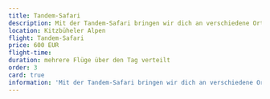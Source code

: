 ```yaml
---
title: Tandem-Safari
description: Mit der Tandem-Safari bringen wir dich an verschiedene Orte in den Kitzbüheler Alpen.
location: Kitzbüheler Alpen
flight: Tandem-Safari
price: 600 EUR
flight-time:
duration: mehrere Flüge über den Tag verteilt
order: 3
card: true
information: 'Mit der Tandem-Safari bringen wir dich an verschiedene Orte in den Kitzbüheler Alpen. Über die Kulisse der berühmten Bergdoktor-Serie und entlang des Wilden Kaisers, fliegt ihr über den Tag verteilt über viele verschiedene Dörfer. (mind. 4 wunderschöne Flüge mit einer Einkehrmöglichkeit)'
---
```

